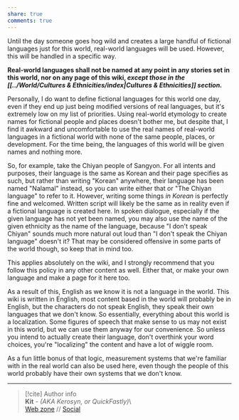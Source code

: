 ```yaml
---  
share: true  
comments: true  
---  
```

Until the day someone goes hog wild and creates a large handful of fictional languages just for this world, real-world languages will be used. However, this will be handled in a specific way.  
  
**Real-world languages shall not be named at any point in any stories set in this world, nor on any page of this wiki, *except those in the [[../World/Cultures & Ethnicities/index|Cultures & Ethnicities]] section.***  
  
Personally, I do want to define fictional languages for this world one day, even if they end up just being modified versions of real languages, but it's extremely low on my list of priorities. Using real-world etymology to create names for fictional people and places doesn't bother me, but despite that, I find it awkward and uncomfortable to use the real names of real-world languages in a fictional world with none of the same people, places, or development. For the time being, the languages of this world will be given names and nothing more.  
  
So, for example, take the Chiyan people of Sangyon. For all intents and purposes, their language is the same as Korean and their page specifies as such, but rather than writing "Korean" anywhere, their language has been named "Nalamal" instead, so you can write either that or "The Chiyan language" to refer to it. However, writing some things *in Korean* is perfectly fine and welcomed. Written script will likely be the same as in reality even if a fictional language is created here. In spoken dialogue, especially if the given language has not yet been named, you may also use the name of the given ethnicity as the name of the language, because "I don't speak Chiyan" sounds much more natural out loud than "I don't speak the Chiyan language" doesn't it? That may be considered offensive in some parts of the world though, so keep that in mind too.  
  
This applies absolutely on the wiki, and I strongly recommend that you follow this policy in any other content as well. Either that, or make your own language and make a page for it here too.  
  
As a result of this, English as we know it is not a language in the world. This wiki is written in English, most content based in the world will probably be in English, but the characters do not speak English, they speak their own languages that we don't know. So essentially, everything about this world is a localization. Some figures of speech that make sense to us may not exist in this world, but we can use them anyway for our convenience. So unless you intend to actually create their language, don't overthink your word choices, you're "localizing" the content and have a lot of wiggle room.  
  
As a fun little bonus of that logic, measurement systems that we're familiar with in the real world can also be used here, even though the people of this world probably have their own systems that we don't know.  
  
-----  
> [!cite] Author info  
> **Kit** - *(AKA Kerosyn, or QuickFastly)*\  
> [Web zone](https://kerosyn.link) // [Social](https://a.tripulse.link/@kit)